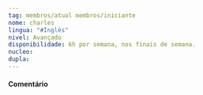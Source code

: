 ```yaml
---
tag: membros/atual membros/iniciante
nome: charles
lingua: "#Inglês"
nivel: Avançado
disponibilidade: 6h por semana, nos finais de semana.
nucleo:
dupla:
---
```


#### Comentário
